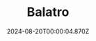 ---
title: "Balatro"
id: 2379780
date: 2024-08-20T00:00:04.870Z
link: games/steam/recent/balatro
image: http://media.steampowered.com/steamcommunity/public/images/apps/2379780/b6018068070ab0e23561694c11f7950dd6f4c752.jpg
playtime_2weeks: 357
playtime_forever: 1292
playtime_windows_forever: 0
playtime_mac_forever: 0
playtime_linux_forever: 1292
playtime_deck_forever: 1292
---
